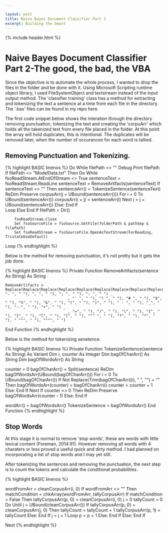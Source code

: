 ```yaml
---

layout: post
title: Naive Bayes Document Classifier Part 2
excerpt: Building the beast
---
```


{% include header.html %}

# Naive Bayes Document Classifier Part 2-The good, the bad, the VBA #


Since the objective is to automate the whole process, I wanted to drop the files in the folder and be done with it. Using Microsoft Scripting runtime object library, I used FileSystemObject and textstream instead of the input output method. The 'classifier training' class has a method for extracting and tokenizing the text a sentence at a time from each file in the directory. The '.bas' files can be found in my repo here.

The first code snippet below shows the interation through the directory removing punctuation, tokenizing the text and creating the 'corpuArr' which holds all the takenized text from every file placed in the folder. At this point the array will hold duplicates, this is intentional. The duplicates will be removed later, when the number of occurances for each word is tallied.

## Removing Punctuation and Tokenizing. ##

{% highlight BASIC linenos %}
Do While filePath <> ""
        Debug.Print filePath
        If filePath <> "ModelData.txt" Then
            Do While fsoReadStream.AtEndOfStream <> True
                sentenceText = fsoReadStream.ReadLine
                sentenceText = RemoveArtifacts(sentenceText)
                If sentenceText <> "" Then
                    sentenceArr() = TokenizeSentence(sentenceText)                
                    ReDim Preserve corpusArr(j + UBound(sentenceArr()))
                        For i = 0 To UBound(sentenceArr())
                            corpusArr(i + j) = sentenceArr(i)
                        Next
                    j = j + UBound(sentenceArr())
                Else: End If       
            Loop
        Else
        End If
        filePath = Dir()
    
        fsoReadStream.Close
        Set fsoSourceFile = fsoSource.GetFile(folderPath & pathSep & filePath)
        Set fsoReadStream = fsoSourceFile.OpenAsTextStream(ForReading, TristateUseDefault)
Loop
{% endhighlight %}


Below is the method for removing punctuation, it's not pretty but it gets the job done.


{% highlight BASIC linenos %}
Private Function RemoveArtifacts(sentence As String) As String

    RemoveArtifacts = Replace(Replace(Replace(Replace(Replace(Replace(Replace(Replace(Replace(Replace(Replace(Replace(Replace(Replace(Replace(Replace(Replace(Replace(Replace(Replace(Replace(Replace(Replace(Replace(Replace(Replace(Replace(Replace(LCase(sentence), ". ", " "), ", ", " "), "; ", " "), ": ", " ") _
                                , "' ", " "), "! ", " "), "# ", " "), "$", " "), "%", " "), "&", " "), "(", " "), ")", " "), " - ", " "), "_", " "), "--", " "), "+", " ") _
                                , "=", " "), "/", " "), "\", " "), "{", " "), "}", " "), "[", " "), "]", " "), """ ", " "), "?", " "), "*", " "), " """, " "), """", " ")
                                
End Function
{% endhighlight %}

Below is the method for tokenizing senetence.


{% highlight BASIC linenos %}
Private Function TokenizeSentence(sentence As String) As Variant
Dim i, counter As Integer
Dim bagOfCharArr() As String
Dim bagOfWordsArr() As String

counter = 0
    bagOfCharArr() = Split(sentence)
    ReDim bagOfWordsArr(UBound(bagOfCharArr()))
        For i = 0 To UBound(bagOfCharArr())
            If Not Replace(Trim(bagOfCharArr(i)), " ", "") = "" Then
                bagOfWordsArr(counter) = bagOfCharArr(i)
                counter = counter + 1
            Else: End If
        Next
    If counter <> 0 Then
    ReDim Preserve bagOfWordsArr(counter - 1)
    Else: End If
        
wordArr() = bagOfWordsArr()
TokenizeSentence = bagOfWordsArr()
End Function
{% endhighlight %}

## Stop Words ##
At this stage it is normal to remove 'stop words', these are words with little lexical content (Foreman, 2014:91). However removing all words with 4 charaters or less proved a useful quick and dirty method. I had planned on incorporating a list of stop words and I may yet still. 

After tokenizing the sentences and removing the punctuation, the next step is to count the tokens and calculate the conditional probabilities. 

{% highlight BASIC linenos %}

wordFromArr = cleanCorpusArr(i, 0)
If wordFromArr <> "" Then
    matchCondition = chkArray(wordFromArr, tallyCorpusArr)
        If matchCondition = False Then
            tallyCorpusArr(p, 0) = cleanCorpusArr(i, 0)
            j = 0
            tallyCount = 0
            Do Until j = UBound(cleanCorpusArr())
                If tallyCorpusArr(p, 0) = cleanCorpusArr(j, 0) Then
                    tallyCount = tallyCount + 1
                    tallyCorpusArr(p, 1) = tallyCount
                Else: End If
                 j = j + 1
            Loop
              p = p + 1
        Else: End If
Else: End If

Next
{% endhighlight %}